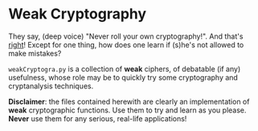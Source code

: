 # Weak Cryptography
They say, (deep voice) "Never roll your own cryptography!". And that's [right](https://www.schneier.com/blog/archives/2015/05/amateurs_produc.html)!
Except for one thing, how does one learn if (s)he's not allowed to make mistakes?

`weakCryptogra.py` is a collection of **weak** ciphers, of debatable (if any) usefulness, whose role may be to quickly try some cryptography and cryptanalysis techniques.

**Disclaimer**: the files contained herewith are clearly an implementation of **weak** cryptographic functions. Use them to try and learn as you please. **Never** use them for any serious, real-life applications!

